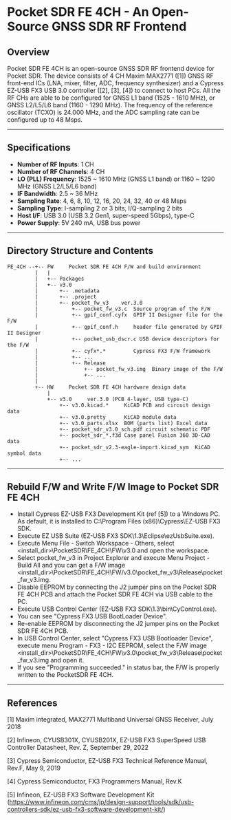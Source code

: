 # **Pocket SDR FE 4CH - An Open-Source GNSS SDR RF Frontend**

## **Overview**

Pocket SDR FE 4CH is an open-source GNSS SDR RF frontend device for Pocket SDR.
The device consists of 4 CH Maxim MAX2771 ([1]) GNSS RF front-end ICs (LNA, mixer,
filter, ADC, frequency synthesizer) and a Cypress EZ-USB FX3 USB 3.0 controller
([2], [3], [4]) to connect to host PCs. All the RF CHs are able to be configured for
GNSS L1 band (1525 - 1610 MHz), or GNSS L2/L5/L6 band (1160 - 1290 MHz).
The frequency of the reference oscillator (TCXO) is 24.000 MHz, and the ADC
sampling rate can be configured up to 48 Msps.

--------------------------------------------------------------------------------

## **Specifications**

* **Number of RF Inputs**: 1 CH
* **Number of RF Channels**: 4 CH
* **LO (PLL) Frequency**: 1525 ~ 1610 MHz (GNSS L1 band) or
                      1160 ~ 1290 MHz (GNSS L2/L5/L6 band)
* **IF Bandwidth**: 2.5 ~ 36 MHz
* **Sampling Rate**: 4, 6, 8, 10, 12, 16, 20, 24, 32, 40 or 48 Msps
* **Sampling Type**: I-sampling 2 or 3 bits, I/Q-sampling 2 bits
* **Host I/F**: USB 3.0 (USB 3.2 Gen1, super-speed 5Gbps), type-C
* **Power Supply**: 5V 240 mA, USB bus power

--------------------------------------------------------------------------------

## **Directory Structure and Contents**
```
FE_4CH --+-- FW     Pocket SDR FE 4CH F/W and build environment
         |   |
         |   +-- Packages
         |   +-- v3.0
         |       +-- .metadata
         |       +-- .project
         |       +-- pocket_fw_v3    ver.3.0
         |           +-- pocket_fw_v3.c  Source program of the F/W
         |           +-- gpif_conf.cyfx  GPIF II Designer file for the F/W
         |           +-- gpif_conf.h     header file generated by GPIF II Designer
         |           +-- pocket_usb_dscr.c USB device descriptors for the F/W
         |           +-- cyfx*.*         Cypress FX3 F/W framework
         |           +-- ...              
         |           +-- Release
         |               +-- pocket_fw_v3.img  Binary image of the F/W
         |               +-- ...
         |
         +-- HW     Pocket SDR FE 4CH hardware design data
             |
             +-- v3.0     ver.3.0 (PCB 4-layer, USB type-C)
                 +-- v3.0.kicad.*     KiCAD PCB and circuit design data
                 +-- v3.0.pretty      KiCAD module data
                 +-- v3.0_parts.xlsx  BOM (parts list) Excel data
                 +-- pocket_sdr_v3.0_sch.pdf circuit schematic PDF
                 +-- pocket_sdr_*.f3d Case panel Fusion 360 3D-CAD data
                 +-- pocket_sdr_v2.3-eagle-import.kicad_sym  KiCAD symbol data
                 +-- ...
```
--------------------------------------------------------------------------------

## **Rebuild F/W and Write F/W Image to Pocket SDR FE 4CH**

* Install Cypress EZ-USB FX3 Development Kit (ref [5]) to a Windows PC. As default,
it is installed to C:\Program Files (x86)\Cypress\EZ-USB FX3 SDK.
* Execute EZ USB Suite (EZ-USB FX3 SDK\1.3\Eclipse\ezUsbSuite.exe).
* Execute Menu File - Switch Workspace - Others, select <install_dir>\PocketSDR\FE_4CH\FW\v3.0
and open the workspace.
* Select pocket_fw_v3 in Project Explorer and execute Menu Project - Build All and
you can get a F/W image <install_dir>\PocketSDR\FE_4CH\FW/v3.0\pocket_fw_v3\Release\pocket_fw_v3.img.
* Disable EEPROM by connecting the J2 jumper pins on the Pocket SDR FE 4CH PCB and
attach the Pocket SDR FE 4CH via USB cable to the PC.
* Execute USB Control Center (EZ-USB FX3 SDK\1.3\bin\CyControl.exe).
* You can see "Cypress FX3 USB BootLoader Device".
* Re-enable EEPROM by disconnecting the J2 jumper pins on the Pocket SDR FE 4CH PCB.
* In USB Control Center, select "Cypress FX3 USB Bootloader Device", execute menu
Program - FX3 - I2C EEPROM, select the F/W image <install_dir>\PocketSDR\FE_4CH\FW\v3.0\pocket_fw_v3\Release\pocket_fw_v3.img
and open it.
* If you see "Programming succeeded." in status bar, the F/W is properly written
to the PocketSDR FE 4CH.

--------------------------------------------------------------------------------

## **References**

[1] Maxim integrated, MAX2771 Multiband Universal GNSS Receiver, July 2018

[2] Infineon, CYUSB301X, CYUSB201X, EZ-USB FX3 SuperSpeed USB Controller Datasheet,
Rev. Z, September 29, 2022

[3] Cypress Semiconductor, EZ-USB FX3 Technical Reference Manual, Rev.F, May 9, 2019

[4] Cypress Semiconductor, FX3 Programmers Manual, Rev.K

[5] Infineon, EZ-USB FX3 Software Development Kit
    (https://www.infineon.com/cms/jp/design-support/tools/sdk/usb-controllers-sdk/ez-usb-fx3-software-development-kit/)

